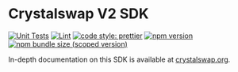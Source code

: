 # Crystalswap V2 SDK

[![Unit Tests](https://github.com/Crystalswap/crystalswap-v2-sdk/workflows/Unit%20Tests/badge.svg)](https://github.com/Crystalswap/crystalswap-v2-sdk/actions?query=workflow%3A%22Unit+Tests%22)
[![Lint](https://github.com/Crystalswap/crystalswap-v2-sdk/workflows/Lint/badge.svg)](https://github.com/Crystalswap/crystalswap-v2-sdk/actions?query=workflow%3ALint)
[![code style: prettier](https://img.shields.io/badge/code_style-prettier-ff69b4.svg?style=flat-square)](https://github.com/prettier/prettier)
[![npm version](https://img.shields.io/npm/v/@crystalswap/v2-sdk/latest.svg)](https://www.npmjs.com/package/@crystalswap/v2-sdk/v/latest)
[![npm bundle size (scoped version)](https://img.shields.io/bundlephobia/minzip/@crystalswap/v2-sdk/latest.svg)](https://bundlephobia.com/result?p=@crystalswap/v2-sdk@latest)

In-depth documentation on this SDK is available at [crystalswap.org](https://crystalswap.org/docs/v2/SDK/getting-started/).
